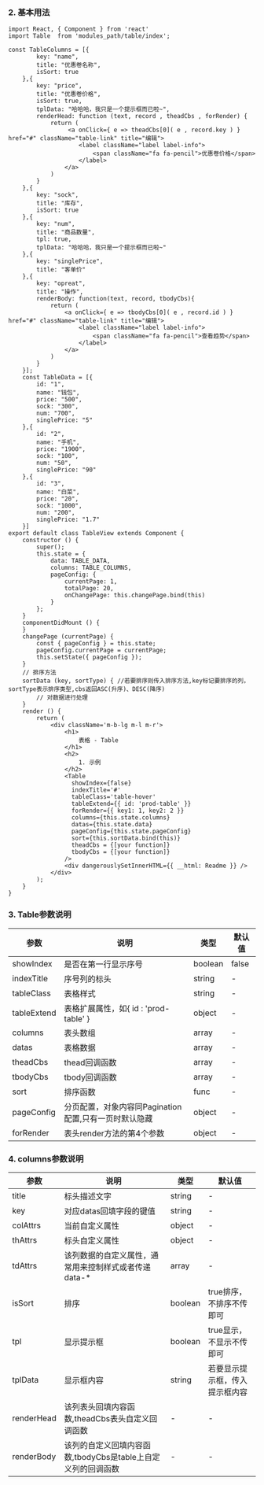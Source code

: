 ### 2. 基本用法

	import React, { Component } from 'react'
    import Table  from 'modules_path/table/index';
    
    const TableColumns = [{
			key: "name",
			title: "优惠卷名称",
			isSort: true
		},{
			key: "price",
			title: "优惠卷价格",
			isSort: true,
			tplData: "哈哈哈，我只是一个提示框而已啦~",
			renderHead: function (text, record , theadCbs , forRender) {
				return (
					 <a onClick={ e => theadCbs[0]( e , record.key ) } href="#" className="table-link" title="编辑">
						<label className="label label-info">
							<span className="fa fa-pencil">优惠卷价格</span>
						</label>
					</a>
				)
			}
		},{
			key: "sock",
			title: "库存",
			isSort: true
		},{
			key: "num",
			title: "商品数量",
			tpl: true,
			tplData: "哈哈哈，我只是一个提示框而已啦~"
		},{
			key: "singlePrice",
			title: "客单价"
		},{
			key: "opreat",
			title: "操作",
            renderBody: function(text, record, tbodyCbs){
				return (
					<a onClick={ e => tbodyCbs[0]( e , record.id ) } href="#" className="table-link" title="编辑">
						<label className="label label-info">
							<span className="fa fa-pencil">查看趋势</span>
						</label>
					</a>
				)
			}
		}];
		const TableData = [{
			id: "1",
			name: "钱包",
			price: "500",
			sock: "300",
			num: "700",
			singlePrice: "5"
		},{
			id: "2",
			name: "手机",
			price: "1900",
			sock: "100",
			num: "50",
			singlePrice: "90"
		},{
			id: "3",
			name: "白菜",
			price: "20",
			sock: "1000",
			num: "200",
			singlePrice: "1.7"
		}]
    export default class TableView extends Component {
	    constructor () {
	        super();
	        this.state = {
	            data: TABLE_DATA,
	            columns: TABLE_COLUMNS,
	            pageConfig: {
	                currentPage: 1,
	                totalPage: 20,
	                onChangePage: this.changePage.bind(this)
	            }
	        };
	    }
	    componentDidMount () {
	    }
	    changePage (currentPage) {
	        const { pageConfig } = this.state;
	        pageConfig.currentPage = currentPage;
	        this.setState({ pageConfig });
	    }
	    // 排序方法
	    sortData (key, sortType) { //若要排序则传入排序方法,key标记要排序的列，sortType表示排序类型,cbs返回ASC(升序)、DESC(降序)
	        // 对数据进行处理
	    }
	    render () {
	        return (
	            <div className='m-b-lg m-l m-r'>
	                <h1>
	                    表格 - Table
	                </h1>
	                <h2>
	                    1. 示例
	                </h2>
	                <Table
	                  showIndex={false}
	                  indexTitle='#'
	                  tableClass='table-hover'
	                  tableExtend={{ id: 'prod-table' }}
	                  forRender={{ key1: 1, key2: 2 }}
	                  columns={this.state.columns}
	                  datas={this.state.data}
	                  pageConfig={this.state.pageConfig}
	                  sort={this.sortData.bind(this)}
	                  theadCbs = {[your function]}
                      tbodyCbs = {[your function]}
	                />
	                <div dangerouslySetInnerHTML={{ __html: Readme }} />
	            </div>
	        );
	    }
	}

### 3. Table参数说明
| 参数        | 说明          | 类型         |默认值
| ------------ | ------------- | ------------ |------------ |
| showIndex        | 是否在第一行显示序号  |  boolean | false |
| indexTitle        | 序号列的标头  |  string |- |
| tableClass        | 	表格样式  |  string |- |
| tableExtend        | 表格扩展属性，如{ id : 'prod-table' }  |  object |- |
| columns        | 表头数组  |  array |- |
| datas        | 表格数据  |  array |- |
| theadCbs        | thead回调函数  |  array |- |
| tbodyCbs        | tbody回调函数  |  array |- |
| sort        |排序函数 |  func |- |
| pageConfig        | 分页配置，对象内容同Pagination配置,只有一页时默认隐藏  |  object |- |
| forRender        | 表头render方法的第4个参数  |  object |- |

### 4. columns参数说明
| 参数        | 说明          | 类型         |默认值
| ------------ | ------------- | ------------ |------------ |
| title        | 标头描述文字  |  string | - |
| key        | 对应datas回填字段的键值  |  string |- |
| colAttrs        | 	当前自定义属性  |  object |- |
| thAttrs        | 标头自定义属性  |  object |- |
| tdAttrs        | 该列数据的自定义属性，通常用来控制样式或者传递data-*  |  array |- |
| isSort        | 排序  | boolean  | true排序，不排序不传即可|
| tpl        | 显示提示框  | boolean  | true显示，不显示不传即可|
| tplData        | 显示框内容  | string  | 若要显示提示框，传入提示框内容|
| renderHead        | 该列表头回填内容函数,theadCbs表头自定义回调函数  |-  |- |
| renderBody        | 该列的自定义回填内容函数,tbodyCbs是table上自定义列的回调函数  |  -|-|



